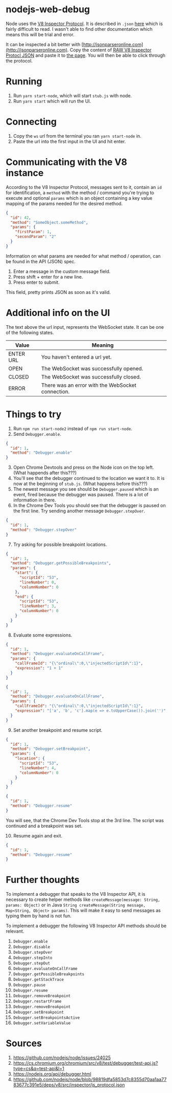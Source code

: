 # nodejs-web-debug

Node uses the [V8 Inspector Protocol](https://v8.dev/docs/inspector). It is described in `.json` [here](https://github.com/nodejs/node/blob/98819dfa5853d7c8355d70aa1aa7783677c391e5/deps/v8/src/inspector/js_protocol.json) which is fairly difficult to read. I wasn't able to find other documentation which means this will be trial and error.

It can be inspected a bit better with [http://jsonparseronline.com](http://jsonparseronline.com). Copy the content of [RAW V8 Inspector Protocl JSON](https://raw.githubusercontent.com/nodejs/node/98819dfa5853d7c8355d70aa1aa7783677c391e5/deps/v8/src/inspector/js_protocol.json) and paste it to [the page](http://jsonparseronline.com). You will then be able to click through the protocol.

# Running

1. Run `yarn start-node`, which will start `stub.js` with node.
2. Run `yarn start` which will run the UI.

# Connecting

1. Copy the `ws` url from the terminal you ran `yarn start-node` in.
2. Paste the url into the first input in the UI and hit enter.

# Communicating with the V8 instance

According to the V8 Inspector Protocol, messages sent to it, contain an `id` for identification, a `method` with the method / command you're trying to execute and optional `params` which is an object containing a key value mapping of the params needed for the desired method.

```json
{
  "id": 42,
  "method": "SomeObject.someMethod",
  "params": {
    "firstParam": 1,
    "secondParam": "2"
  }
}
```

Information on what params are needed for what method / operation, can be found in the API (JSON) spec.

1. Enter a message in the custom message field.
2. Press shift + enter for a new line.
3. Press enter to submit.

This field, pretty prints JSON as soon as it's valid.

# Additional info on the UI

The text above the url input, represents the WebSocket state. It can be one of the following states.

| Value     | Meaning                                           |
| --------- | ------------------------------------------------- |
| ENTER URL | You haven't entered a url yet.                    |
| OPEN      | The WebSocket was successfully opened.            |
| CLOSED    | The WebSocket was successfully closed.            |
| ERROR     | There was an error with the WebSocket connection. |

# Things to try

1. Run `npm run start-node2` instead of `npm run start-node`.
2. Send `Debugger.enable`.

```json
{
  "id": 1,
  "method": "Debugger.enable"
}
```

3. Open Chrome Devtools and press on the Node icon on the top left. (What happends after this???)
4. You'll see that the debugger continued to the location we want it to. It is now at the beginning of `stub.js`. (What happens before this???)
5. The newest message you see should be `Debugger.paused` which is an event, fired because the debugger was paused. There is a lot of information in there.
6. In the Chrome Dev Tools you should see that the debugger is paused on the first line. Try sending another message `Debugger.stepOver`.

```json
{
  "id": 1,
  "method": "Debugger.stepOver"
}
```

7. Try asking for possible breakpoint locations.

```json
{
  "id": 1,
  "method": "Debugger.getPossibleBreakpoints",
  "params": {
    "start": {
      "scriptId": "53",
      "lineNumber": 0,
      "columnNumber": 0
    },
    "end": {
      "scriptId": "53",
      "lineNumber": 3,
      "columnNumber": 0
    }
  }
}
```

8. Evaluate some expressions.

```json
{
  "id": 1,
  "method": "Debugger.evaluateOnCallFrame",
  "params": {
    "callFrameId": "{\"ordinal\":0,\"injectedScriptId\":1}",
    "expression": "1 + 1"
  }
}
```

```json
{
  "id": 1,
  "method": "Debugger.evaluateOnCallFrame",
  "params": {
    "callFrameId": "{\"ordinal\":0,\"injectedScriptId\":1}",
    "expression": "['a', 'b', 'c'].map(e => e.toUpperCase()).join('')"
  }
}
```

9. Set another breakpoint and resume script.

```json
{
  "id": 1,
  "method": "Debugger.setBreakpoint",
  "params": {
    "location": {
      "scriptId": "53",
      "lineNumber": 4,
      "columnNumber": 0
    }
  }
}
```

```json
{
  "id": 1,
  "method": "Debugger.resume"
}
```

You will see, that the Chrome Dev Tools stop at the 3rd line. The script was continued and a breakpoint was set.

10. Resume again and exit.

```json
{
  "id": 1,
  "method": "Debugger.resume"
}
```

# Further thoughts

To implement a debugger that speaks to the V8 Inspector API, it is necessary to create helper methods like `createMessage(message: String, params: Object)` or in Java `String createMessage(String message, Map<String, Object> params)`. This will make it easy to send messages as typing them by hand is not fun.

To implement a debugger the following V8 Inspector API methods should be relevant.

1. `Debugger.enable`
2. `Debugger.disable`
3. `Debugger.stepOver`
4. `Debugger.stepInto`
5. `Debugger.stepOut`
6. `Debugger.evaluateOnCallFrame`
7. `Debugger.getPossibleBreakpoints`
8. `Debugger.getStackTrace`
9. `Debugger.pause`
10. `Debugger.resume`
11. `Debugger.removeBreakpoint`
12. `Debugger.restartFrame`
13. `Debugger.removeBreakpoint`
14. `Debugger.setBreakpoint`
15. `Debugger.setBreakpointsActive`
16. `Debugger.setVariableValue`

# Sources

1. https://github.com/nodejs/node/issues/24025
2. https://cs.chromium.org/chromium/src/v8/test/debugger/test-api.js?type=cs&q=test-api&l=1
3. https://nodejs.org/api/debugger.html
4. https://github.com/nodejs/node/blob/98819dfa5853d7c8355d70aa1aa7783677c391e5/deps/v8/src/inspector/js_protocol.json
